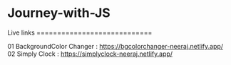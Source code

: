 # Journey-with-JS
Live links ============================

01 BackgroundColor Changer : https://bgcolorchanger-neeraj.netlify.app/
02 Simply Clock : https://simplyclock-neeraj.netlify.app/

